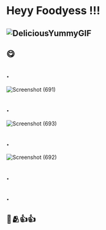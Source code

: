 # Heyy Foodyess !!!
## ![DeliciousYummyGIF](https://github.com/Ukashashere/Foody-zone-Landing-Page/assets/116743795/2ca492c5-d70c-49be-86d6-4df6d44d864e)
## 😋
## .
![Screenshot (691)](https://github.com/Ukashashere/Foody-zone-Landing-Page/assets/116743795/c90ee114-9a84-42a4-bf73-af30376cef8a)
## .
![Screenshot (693)](https://github.com/Ukashashere/Foody-zone-Landing-Page/assets/116743795/551ddaec-816f-4ea3-ba6b-26e9718b0f04)
## .
![Screenshot (692)](https://github.com/Ukashashere/Foody-zone-Landing-Page/assets/116743795/2c6574b5-cb0a-4d36-8d8f-20bb1a331fab)
## .
## .
## 🫡🫂👍👍
